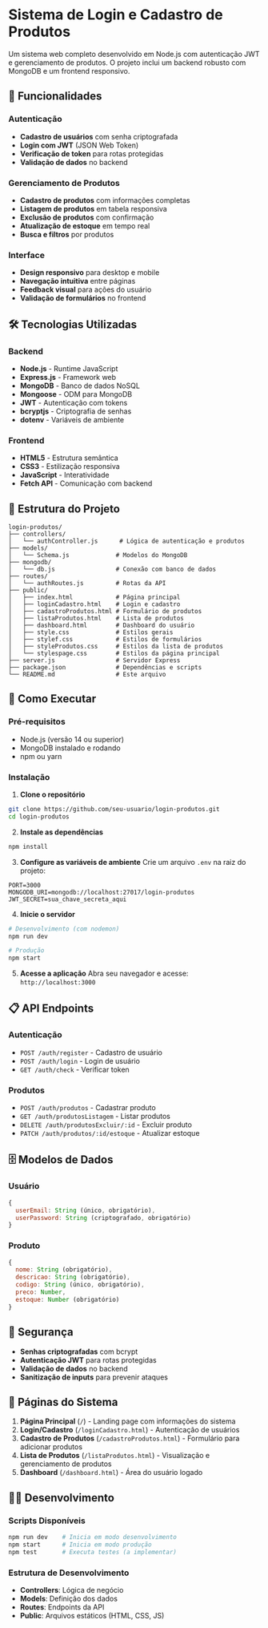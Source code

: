 # Sistema de Login e Cadastro de Produtos

Um sistema web completo desenvolvido em Node.js com autenticação JWT e gerenciamento de produtos. O projeto inclui um backend robusto com MongoDB e um frontend responsivo.

## 🚀 Funcionalidades

### Autenticação
- **Cadastro de usuários** com senha criptografada
- **Login com JWT** (JSON Web Token)
- **Verificação de token** para rotas protegidas
- **Validação de dados** no backend

### Gerenciamento de Produtos
- **Cadastro de produtos** com informações completas
- **Listagem de produtos** em tabela responsiva
- **Exclusão de produtos** com confirmação
- **Atualização de estoque** em tempo real
- **Busca e filtros** por produtos

### Interface
- **Design responsivo** para desktop e mobile
- **Navegação intuitiva** entre páginas
- **Feedback visual** para ações do usuário
- **Validação de formulários** no frontend

## 🛠️ Tecnologias Utilizadas

### Backend
- **Node.js** - Runtime JavaScript
- **Express.js** - Framework web
- **MongoDB** - Banco de dados NoSQL
- **Mongoose** - ODM para MongoDB
- **JWT** - Autenticação com tokens
- **bcryptjs** - Criptografia de senhas
- **dotenv** - Variáveis de ambiente

### Frontend
- **HTML5** - Estrutura semântica
- **CSS3** - Estilização responsiva
- **JavaScript** - Interatividade
- **Fetch API** - Comunicação com backend

## 📁 Estrutura do Projeto

```
login-produtos/
├── controllers/
│   └── authController.js      # Lógica de autenticação e produtos
├── models/
│   └── Schema.js             # Modelos do MongoDB
├── mongodb/
│   └── db.js                 # Conexão com banco de dados
├── routes/
│   └── authRoutes.js         # Rotas da API
├── public/
│   ├── index.html            # Página principal
│   ├── loginCadastro.html    # Login e cadastro
│   ├── cadastroProdutos.html # Formulário de produtos
│   ├── listaProdutos.html    # Lista de produtos
│   ├── dashboard.html        # Dashboard do usuário
│   ├── style.css             # Estilos gerais
│   ├── stylef.css            # Estilos de formulários
│   ├── styleProdutos.css     # Estilos da lista de produtos
│   └── stylespage.css        # Estilos da página principal
├── server.js                 # Servidor Express
├── package.json              # Dependências e scripts
└── README.md                 # Este arquivo
```

## 🚀 Como Executar

### Pré-requisitos
- Node.js (versão 14 ou superior)
- MongoDB instalado e rodando
- npm ou yarn

### Instalação

1. **Clone o repositório**
```bash
git clone https://github.com/seu-usuario/login-produtos.git
cd login-produtos
```

2. **Instale as dependências**
```bash
npm install
```

3. **Configure as variáveis de ambiente**
Crie um arquivo `.env` na raiz do projeto:
```env
PORT=3000
MONGODB_URI=mongodb://localhost:27017/login-produtos
JWT_SECRET=sua_chave_secreta_aqui
```

4. **Inicie o servidor**
```bash
# Desenvolvimento (com nodemon)
npm run dev

# Produção
npm start
```

5. **Acesse a aplicação**
Abra seu navegador e acesse: `http://localhost:3000`

## 📋 API Endpoints

### Autenticação
- `POST /auth/register` - Cadastro de usuário
- `POST /auth/login` - Login de usuário
- `GET /auth/check` - Verificar token

### Produtos
- `POST /auth/produtos` - Cadastrar produto
- `GET /auth/produtosListagem` - Listar produtos
- `DELETE /auth/produtosExcluir/:id` - Excluir produto
- `PATCH /auth/produtos/:id/estoque` - Atualizar estoque

## 🗄️ Modelos de Dados

### Usuário
```javascript
{
  userEmail: String (único, obrigatório),
  userPassword: String (criptografado, obrigatório)
}
```

### Produto
```javascript
{
  nome: String (obrigatório),
  descricao: String (obrigatório),
  codigo: String (único, obrigatório),
  preco: Number,
  estoque: Number (obrigatório)
}
```

## 🔐 Segurança

- **Senhas criptografadas** com bcrypt
- **Autenticação JWT** para rotas protegidas
- **Validação de dados** no backend
- **Sanitização de inputs** para prevenir ataques

## 🎨 Páginas do Sistema

1. **Página Principal** (`/`) - Landing page com informações do sistema
2. **Login/Cadastro** (`/loginCadastro.html`) - Autenticação de usuários
3. **Cadastro de Produtos** (`/cadastroProdutos.html`) - Formulário para adicionar produtos
4. **Lista de Produtos** (`/listaProdutos.html`) - Visualização e gerenciamento de produtos
5. **Dashboard** (`/dashboard.html`) - Área do usuário logado

## 👨‍💻 Desenvolvimento

### Scripts Disponíveis
```bash
npm run dev    # Inicia em modo desenvolvimento
npm start      # Inicia em modo produção
npm test       # Executa testes (a implementar)
```

### Estrutura de Desenvolvimento
- **Controllers**: Lógica de negócio
- **Models**: Definição dos dados
- **Routes**: Endpoints da API
- **Public**: Arquivos estáticos (HTML, CSS, JS)

